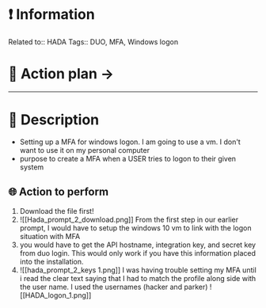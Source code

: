 # ❗ Information
Related to:: HADA
Tags:: DUO, MFA, Windows logon
# 🌌 Action plan -> 
---
# 🧾 Description
- Setting up a MFA for windows logon. I am going to use a vm. I don't want to use it on my personal computer 
- purpose to create a MFA when a USER tries to logon to their given system 
## 🌐 Action to perform 
1. Download the file first!
2. ![[Hada_prompt_2_download.png]]
From the first step in our earlier prompt, I would have to  setup the windows 10 vm to link with the logon situation with MFA
2. you would have to get the API hostname, integration key, and secret key from duo login. This would only work if you have this information placed into the installation. 
3. ![[hada_prompt_2_keys 1.png]]
 I was having trouble setting my MFA until i read the clear text saying that I had to match the profile along side with the user name. I used the usernames (hacker and parker)
![[HADA_logon_1.png]]